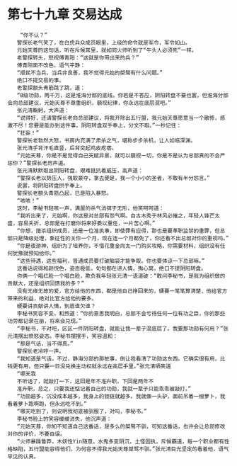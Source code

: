 # 第七十九章 交易达成
        “你不认？”
       警探长老气笑了，在白虎兵众成员眼里，上级的命令就是军令，军令如山。
       元始天尊的这句话，听在斥候耳里，就如同火师听到了“牛头人必须死”一样。
       老警探转头，怒视傅青阳：“这就是你带出来的兵？”
       傅青阳面不改色，语气平静：
       “顺民不当兵，当兵非良善，我不觉得元始的桀骜有什么问题。”
       绝口不提交易的事。
       老警探额头青筋跳了跳，道：
       “B级功勋，两千万，这是淮海分部的底线。你若是不答应，阴阳转盘不要也罢，但淮海分部会向总部建议，元始天尊不尊重组织，藐视纪律，你永远在底层混吧。”
       张元清鞠躬，大声道：
       “说得好，还请警探长老向总部建议，将我开除出五行盟，我元始天尊愿意当一个散修，感激不尽！您要是能办到这件事，阴阳转盘双手奉上，分文不取。”一秒记住：
       “狂妄！”
       警探长老勃然大怒，书房内充满了肃杀之气，堪称步步杀机，让人如临深渊。
       张元清手背汗毛直竖，后背突起鸡皮疙瘩。
       “元始天尊，你是不是觉得自己天赋异禀，就可以藐视一切，你是不是认为总部真的不会严惩你？”警探长老厉声道。
       张元清默默取出阴阳转盘，艰难抵抗着威压，高声道：
       “警探长老以势压人，强取豪夺，拿去便是，我一个小小的圣者，不敢有半分怨言。”
       说罢，将阴阳转盘拱手奉上。
       警探长老额头青筋凸起，已是陷入暴怒。
       “咳咳！”
       这时，李秘书轻咳一声，满屋的杀气消弭于无形，他笑呵呵道：
       “我听出来了，元始啊，你这是对总部有怨气啊。自古木秀于林风必摧之，年轻人锋芒太盛，容易夭折，总部是在打磨你将来好委以重任，一片苦心啊。”
       “你想，擅杀组织成员，还是一位准执事，即使罪有应得，那也是要革职监禁的重罪，但总部只是降级处理，象征性的关你一个月，现在连一个月都免了，你还看不出总部对你的重视吗。”
       “你是夜游神，组织为了培养你，不惜花重金向太一门购买攻略，你需要材料，组织没有任何犹豫就预知给你。”
       “这些待遇，这些福利，普通成员要打破脑袋才能争取。你也要体谅一下总部嘛。”
       这番话说得和颜悦色，姿态极低，句句都在讲人情，掏心窝，绝口不提阴阳转盘。
       你俩一个唱红脸一个唱白脸，欺负我年轻张元清一语道破：“敢问李秘书，是我为组织做的贡献大，还是组织回馈我的多？”
       没有无缘无故的爱，官方给他的东西，都是他自己挣回来的，硬要一笔笔算清楚，他给官方带来的利益，绝对比官方给他的要多。
       硬要讲贡献讲人情，到底谁欠谁？
       李秘书笑容不变，和煦道：“你的意思我明白，总部不会亏待任何一位有功之臣，你的那些功劳都记录在册，将来会兑现。”
       “李秘书，不对吧，区区一件阴阳转盘，就能让我一辈子混底层了。我要那功勋有何用？”张元清摆出愤怒姿态。李秘书摆摆手，笑容温和：
       “那是气话，当不得真。”
       警探长老冷哼一声。
       “我知道是气话，不过，静海分部的那桩事，倒让我看清了功勋这东西。它确实很有用，比钱更有用，但只要一日没兑换主动权就永远在高层手里。”张元清哂笑道
       “哪天我
       不听话了，就敲打一下，这回是年不准升职，下回是两年不
       准升职，总之，只要我还惦记着自己的功勋，我就一辈子只能乖乖被敲打。”
       “功勋越多，沉没成本越多，我身上的锁链就越多。我就像一头驴，面前吊着一根萝卜，我看着萝卜跑啊跑，但永远吃不到。”
       “哪天吃到了，则说明我彻底被驯服了，对吗，李秘书。”
       李秘书脸上的笑容缓缓消失，他沉声道：
       “元始天尊，你知不知道自己这番话，是多么的桀骜不驯，可知这番话，也许会让总部修改对你的评价，不要自误。
       “火师暴躁鲁莽，木妖性Yin随意，水鬼多变阴沉，土怪固执，斥候霸道，每一个职业都有性格缺陷，五行盟能容得他们，为何容不得我元始天尊桀骛不驯。”张元清目光坚定的看着他，语气罕见的认真。